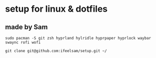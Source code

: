 # setup for linux & dotfiles
## made by Sam

```
sudo pacman -S git zsh hyprland hylridle hyprpaper hyprlock waybar swaync rofi wofi 
```
```
git clone git@github.com:ifeelsam/setup.git ~/ 
```

```
```
